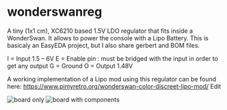 # wonderswanreg
A tiny (1x1 cm), XC6210 based 1.5V LDO regulator that fits inside a WonderSwan. It allows to power the console with a Lipo Battery.
This is basicaly an EasyEDA project, but I also share gerbert and BOM files.

I = Input 1.5 – 6V
E = Enable pin : must be bridged with the input in order to get any output
G = Ground
O = Output 1.48V

A working implementation of a Lipo mod using this regulator can be found here: https://www.pimyretro.org/wonderswan-color-discreet-lipo-mod/ ‎Edit

![board only](https://www.pimyretro.org/wp-content/uploads/2023/05/20230415_182201.jpg) ![board with components](https://www.pimyretro.org/wp-content/uploads/2023/05/20230415_191047.jpg)
